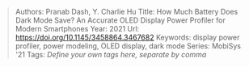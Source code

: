 > Authors: Pranab Dash, Y. Charlie Hu
> Title: How Much Battery Does Dark Mode Save? An Accurate OLED Display Power Profiler for Modern Smartphones
> Year: 2021
> Url: https://doi.org/10.1145/3458864.3467682
> Keywords: display power profiler, power modeling, OLED display, dark mode
> Series: MobiSys '21
> Tags: *Define your own tags here, separate by comma*